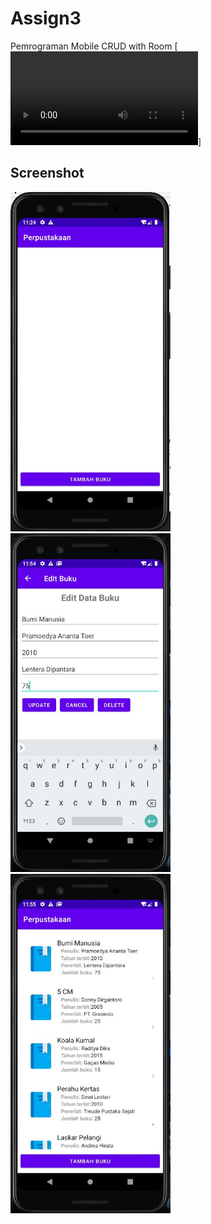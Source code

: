 # Assign3
Pemrograman Mobile CRUD with Room
[![Watch the video](https://github.com/maulanakavaldo/Assign3/blob/master/WhatsApp%20Video%202020-12-22%20at%201.59.11%20PM.mp4)]

## Screenshot

<img src="https://github.com/maulanakavaldo/Assign3/blob/master/Screenshot/Assign3-1.JPG"
width="256">&nbsp;&nbsp;&nbsp;
<img src="https://github.com/maulanakavaldo/Assign3/blob/master/Screenshot/Assign3-4.JPG"
width="256">&nbsp;&nbsp;&nbsp;
<img src="https://github.com/maulanakavaldo/Assign3/blob/master/Screenshot/Assign3-5.JPG"
width="256">&nbsp;&nbsp;&nbsp;
